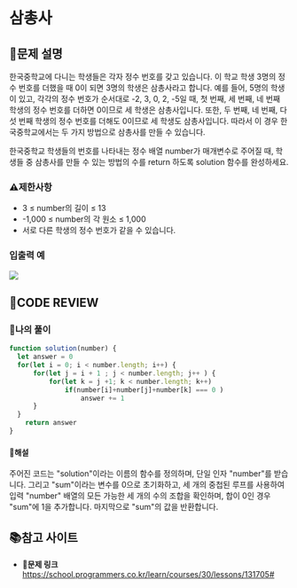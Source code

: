 # 삼총사

## **📝문제 설명**
한국중학교에 다니는 학생들은 각자 정수 번호를 갖고 있습니다. 이 학교 학생 3명의 정수 번호를 더했을 때 0이 되면 3명의 학생은 삼총사라고 합니다. 예를 들어, 5명의 학생이 있고, 각각의 정수 번호가 순서대로 -2, 3, 0, 2, -5일 때, 첫 번째, 세 번째, 네 번째 학생의 정수 번호를 더하면 0이므로 세 학생은 삼총사입니다. 또한, 두 번째, 네 번째, 다섯 번째 학생의 정수 번호를 더해도 0이므로 세 학생도 삼총사입니다. 따라서 이 경우 한국중학교에서는 두 가지 방법으로 삼총사를 만들 수 있습니다.

한국중학교 학생들의 번호를 나타내는 정수 배열 number가 매개변수로 주어질 때, 학생들 중 삼총사를 만들 수 있는 방법의 수를 return 하도록 solution 함수를 완성하세요.

### **⚠제한사항**
- 3 ≤ number의 길이 ≤ 13
- -1,000 ≤ number의 각 원소 ≤ 1,000
- 서로 다른 학생의 정수 번호가 같을 수 있습니다.
### **입출력 예**
![](https://velog.velcdn.com/images/ssori0421/post/5cc00697-15f3-4ed6-a16e-9fc8a98c10c8/image.png)

## **🧐CODE REVIEW**
### **🧾나의 풀이**

```js
function solution(number) {
  let answer = 0
  for(let i = 0; i < number.length; i++) {
      for(let j = i + 1 ; j < number.length; j++ ) {
          for(let k = j +1; k < number.length; k++) 
              if(number[i]+number[j]+number[k] === 0 ) 
                  answer += 1
      }
  }
    return answer
}
```

#### **📝해설**
주어진 코드는 "solution"이라는 이름의 함수를 정의하며, 단일 인자 "number"를 받습니다. 그리고 "sum"이라는 변수를 0으로 초기화하고, 세 개의 중첩된 루프를 사용하여 입력 "number" 배열의 모든 가능한 세 개의 수의 조합을 확인하며, 합이 0인 경우 "sum"에 1을 추가합니다. 마지막으로 "sum"의 값을 반환합니다.

## 📚참고 사이트

- **🔗문제 링크**<br/>
https://school.programmers.co.kr/learn/courses/30/lessons/131705#